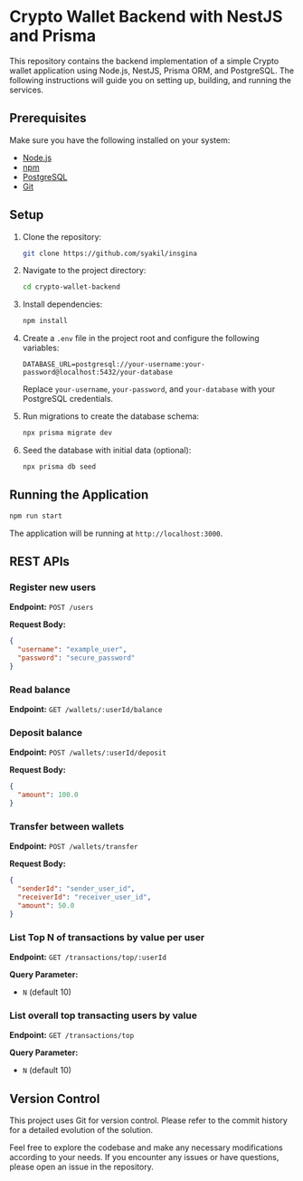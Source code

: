 # Crypto Wallet Backend with NestJS and Prisma

This repository contains the backend implementation of a simple Crypto wallet application using Node.js, NestJS, Prisma ORM, and PostgreSQL. The following instructions will guide you on setting up, building, and running the services.

## Prerequisites

Make sure you have the following installed on your system:

- [Node.js](https://nodejs.org/)
- [npm](https://www.npmjs.com/)
- [PostgreSQL](https://www.postgresql.org/)
- [Git](https://git-scm.com/)

## Setup

1. Clone the repository:

    ```bash
    git clone https://github.com/syakil/insgina
    ```

2. Navigate to the project directory:

    ```bash
    cd crypto-wallet-backend
    ```

3. Install dependencies:

    ```bash
    npm install
    ```

4. Create a `.env` file in the project root and configure the following variables:

    ```env
    DATABASE_URL=postgresql://your-username:your-password@localhost:5432/your-database
    ```

    Replace `your-username`, `your-password`, and `your-database` with your PostgreSQL credentials.

5. Run migrations to create the database schema:

    ```bash
    npx prisma migrate dev
    ```

6. Seed the database with initial data (optional):

    ```bash
    npx prisma db seed
    ```

## Running the Application

```bash
npm run start
```

The application will be running at `http://localhost:3000`.

## REST APIs

### Register new users

**Endpoint:** `POST /users`

**Request Body:**

```json
{
  "username": "example_user",
  "password": "secure_password"
}
```

### Read balance

**Endpoint:** `GET /wallets/:userId/balance`

### Deposit balance

**Endpoint:** `POST /wallets/:userId/deposit`

**Request Body:**

```json
{
  "amount": 100.0
}
```

### Transfer between wallets

**Endpoint:** `POST /wallets/transfer`

**Request Body:**

```json
{
  "senderId": "sender_user_id",
  "receiverId": "receiver_user_id",
  "amount": 50.0
}
```

### List Top N of transactions by value per user

**Endpoint:** `GET /transactions/top/:userId`

**Query Parameter:**

- `N` (default 10)

### List overall top transacting users by value

**Endpoint:** `GET /transactions/top`

**Query Parameter:**

- `N` (default 10)

## Version Control

This project uses Git for version control. Please refer to the commit history for a detailed evolution of the solution.

Feel free to explore the codebase and make any necessary modifications according to your needs. If you encounter any issues or have questions, please open an issue in the repository.
